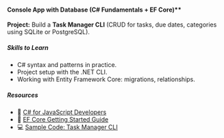 #### Console App with Database (C# Fundamentals + EF Core)**

**Project:** Build a **Task Manager CLI** (CRUD for tasks, due dates, categories using SQLite or PostgreSQL).

##### **Skills to Learn**

- C# syntax and patterns in practice.
- Project setup with the .NET CLI.
- Working with Entity Framework Core: migrations, relationships.

##### **Resources**

- 📘 [C# for JavaScript Developers](https://learn.microsoft.com/en-us/dotnet/csharp/)
- 📘 [EF Core Getting Started Guide](https://learn.microsoft.com/en-us/ef/core/get-started/overview/first-app)
- 💻 [Sample Code: Task Manager CLI](https://github.com/dotnet/samples/tree/main/csharp/getting-started/)
